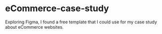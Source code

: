 # eCommerce-case-study
Exploring Figma, I found a free template that I could use for my case study about eCommerce websites.
